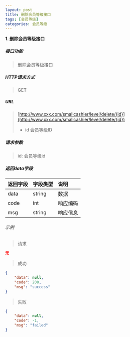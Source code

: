 ```yaml
---
layout: post
title: 删除会员等级接口
tags: [会员等级]
categories: 会员等级 
---
```

**1\. 删除会员等级接口**
##### 接口功能
> 删除会员等级接口

##### HTTP请求方式
> GET

##### URL
> [http://www.xxx.com/smallcashier/level/delete/{id}](http://www.xxx.com/smallcashier/level/delete/{id})
> - id 会员等级ID

##### 请求参数
> id: 会员等级id

##### 返回data字段

|返回字段|字段类型|说明|
|:---|:---|:---|
|data|string|数据|
|code|int|响应编码|
|msg|string|响应信息|

###### 示例
> 请求
``` json
无
```
> 成功
``` json
{
    "data": null,
    "code": 200,
    "msg": "success"
}
```
> 失败
``` json
{
    "data": null,
    "code": -1,
    "msg": "failed"
}
```